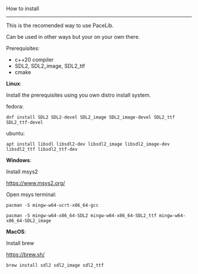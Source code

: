 How to install

***

This is the recomended way to use PaceLib.

Can be used in other ways but your on your own there.

Prerequisites:
- c++20 compiler
- SDL2, SDL2_image, SDL2_ttf 
- cmake

**Linux**:

Install the prerequisites using you own distro install system.

fedora:

    dnf install SDL2 SDL2-devel SDL2_image SDL2_image-devel SDL2_ttf SDL2_ttf-devel

ubuntu:

    apt install libsdl libsdl2-dev libsdl2_image libsdl2_image-dev libsdl2_ttf libsdl2_ttf-dev

**Windows**:

Install msys2

https://www.msys2.org/

Open msys terminal:

    pacman -S mingw-w64-ucrt-x86_64-gcc

    pacman -S mingw-w64-x86_64-SDL2 mingw-w64-x86_64-SDL2_ttf mingw-w64-x86_64-SDL2_image

**MacOS**:

Install brew

https://brew.sh/

    brew install sdl2 sdl2_image sdl2_ttf